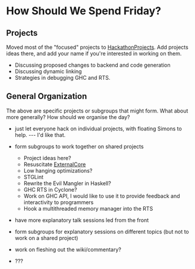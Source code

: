 # How Should We Spend Friday?

## Projects


Moved most of the "focused" projects to [HackathonProjects](hackathon-projects). 
Add projects ideas there, and add your name if you're interested in working on them.

- Discussing proposed changes to backend and code generation
- Discussing dynamic linking
- Strategies in debugging GHC and RTS.

## General Organization


The above are specific projects or subgroups that might form.  What about more generally?  How should we organise the day?

- just let everyone hack on individual projects, with floating Simons to help. --- I'd like that.
- form subgroups to work together on shared projects

  - Project ideas here?
  - Resuscitate [ExternalCore](external-core)
  - Low hanging optimizations?
  - STGLint
  - Rewrite the Evil Mangler in Haskell?
  - GHC RTS in Cyclone?
  - Work on GHC API, I would like to use it to provide feedback and interactivity to programmers
  - Hook a multithreaded memory manager into the RTS
- have more explanatory talk sessions led from the front
- form subgroups for explanatory sessions on different topics (but not to work on a shared project)
- work on fleshing out the wiki/commentary?
- ???
